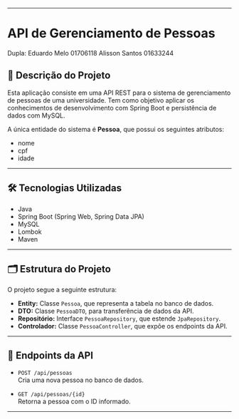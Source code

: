 
---

# API de Gerenciamento de Pessoas

Dupla:
Eduardo Melo 01706118
Alisson Santos 01633244

## 📄 Descrição do Projeto

Esta aplicação consiste em uma API REST para o sistema de gerenciamento de pessoas de uma universidade. Tem como objetivo aplicar os conhecimentos de desenvolvimento com Spring Boot e persistência de dados com MySQL.

A única entidade do sistema é **Pessoa**, que possui os seguintes atributos:

- nome  
- cpf  
- idade  

---

## 🛠️ Tecnologias Utilizadas

- Java  
- Spring Boot (Spring Web, Spring Data JPA)  
- MySQL  
- Lombok  
- Maven  

---

## 🗂️ Estrutura do Projeto

O projeto segue a seguinte estrutura:

- **Entity:** Classe `Pessoa`, que representa a tabela no banco de dados.  
- **DTO:** Classe `PessoaDTO`, para transferência de dados da API.  
- **Repositório:** Interface `PessoaRepository`, que estende `JpaRepository`.  
- **Controlador:** Classe `PessoaController`, que expõe os endpoints da API.  

---

## 🔗 Endpoints da API

- `POST /api/pessoas`  
  Cria uma nova pessoa no banco de dados.

- `GET /api/pessoas/{id}`  
  Retorna a pessoa com o ID informado.

---
